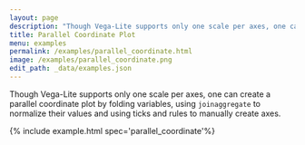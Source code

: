 ```yaml
---
layout: page
description: "Though Vega-Lite supports only one scale per axes, one can create a parallel coordinate plot by folding variables, using `joinaggregate` to normalize their values and using ticks and rules to manually create axes."
title: Parallel Coordinate Plot
menu: examples
permalink: /examples/parallel_coordinate.html
image: /examples/parallel_coordinate.png
edit_path: _data/examples.json
---
```


Though Vega-Lite supports only one scale per axes, one can create a parallel coordinate plot by folding variables, using `joinaggregate` to normalize their values and using ticks and rules to manually create axes.

{% include example.html spec='parallel_coordinate'%}
